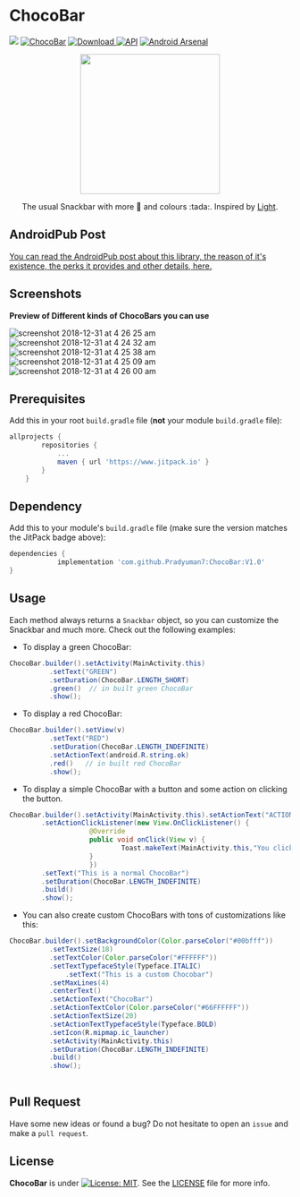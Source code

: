 # ChocoBar

[![](https://www.jitpack.io/v/Pradyuman7/ChocoBar.svg)](https://www.jitpack.io/#Pradyuman7/ChocoBar)
[![ChocoBar](https://img.shields.io/badge/Pradyuman7-ChocoBar-seagreen.svg?style=flat)](https://github.com/Pradyuman7/ChocoBar)
[ ![Download](https://api.bintray.com/packages/pradyuman7/ChocoBar/ChocoBar/images/download.svg) ](https://bintray.com/pradyuman7/ChocoBar/ChocoBar/_latestVersion)
[![API](https://img.shields.io/badge/API-15%2B-brightgreen.svg?style=flat)](https://android-arsenal.com/api?level=14)
[![Android Arsenal](https://img.shields.io/badge/Android%20Arsenal-ChocoBar-brightgreen.svg?style=flat)](https://android-arsenal.com/details/1/7415)

<p align="center">
  <img width="250" height="250" src="https://user-images.githubusercontent.com/41565823/50545792-3f2c5b80-0c1c-11e9-81e6-23b0035c7b4c.gif">
</p>

<p align="center">
  The usual Snackbar with more 🍫 and colours :tada:. Inspired by <a href="https://github.com/TonnyL/Light"> Light</a>.
</p>

## AndroidPub Post

[You can read the AndroidPub post about this library, the reason of it's existence, the perks it provides and other details, here.](https://medium.com/@pradyumandixit/drop-the-toast-and-snackbar-to-replace-it-by-chocobar-ada7692fa915)

## Screenshots

**Preview of Different kinds of ChocoBars you can use**

![screenshot 2018-12-31 at 4 26 25 am](https://user-images.githubusercontent.com/41565823/50554067-56b72300-0cb4-11e9-8b04-8f12b09820d9.png)
![screenshot 2018-12-31 at 4 24 32 am](https://user-images.githubusercontent.com/41565823/50554071-574fb980-0cb4-11e9-9c0d-95f0df30f72c.png)
![screenshot 2018-12-31 at 4 25 38 am](https://user-images.githubusercontent.com/41565823/50554069-574fb980-0cb4-11e9-95f5-df24d2a56a96.png)
![screenshot 2018-12-31 at 4 25 09 am](https://user-images.githubusercontent.com/41565823/50554070-574fb980-0cb4-11e9-8a7d-0ab8b061e120.png)
![screenshot 2018-12-31 at 4 26 00 am](https://user-images.githubusercontent.com/41565823/50554068-574fb980-0cb4-11e9-96f2-7802ad3a400f.png)


## Prerequisites

Add this in your root `build.gradle` file (**not** your module `build.gradle` file):


```gradle
allprojects {
		repositories {
			...
			maven { url 'https://www.jitpack.io' }
		}
	}
```

## Dependency

Add this to your module's `build.gradle` file (make sure the version matches the JitPack badge above):

```gradle
dependencies {
	        implementation 'com.github.Pradyuman7:ChocoBar:V1.0'
}
```

## Usage

Each method always returns a `Snackbar` object, so you can customize the Snackbar and much more. Check out the following examples:

- To display a green ChocoBar:

``` java
ChocoBar.builder().setActivity(MainActivity.this)
		  .setText("GREEN")
		  .setDuration(ChocoBar.LENGTH_SHORT)
		  .green()  // in built green ChocoBar
		  .show();
```
- To display a red ChocoBar:

``` java
ChocoBar.builder().setView(v)
		  .setText("RED")
	 	  .setDuration(ChocoBar.LENGTH_INDEFINITE)
		  .setActionText(android.R.string.ok)
		  .red()   // in built red ChocoBar
		  .show();
```            
            
- To display a simple ChocoBar with a button and some action on clicking the button.

``` java
ChocoBar.builder().setActivity(MainActivity.this).setActionText("ACTION")
		.setActionClickListener(new View.OnClickListener() {
                	@Override
                	public void onClick(View v) {
                     		Toast.makeText(MainActivity.this,"You clicked",Toast.LENGTH_LONG).show();
                	}
                	})
		.setText("This is a normal ChocoBar")
		.setDuration(ChocoBar.LENGTH_INDEFINITE)
		.build()
		.show();
```
- You can also create custom ChocoBars with tons of customizations like this:
``` java
ChocoBar.builder().setBackgroundColor(Color.parseColor("#00bfff"))
		  .setTextSize(18)
		  .setTextColor(Color.parseColor("#FFFFFF"))
		  .setTextTypefaceStyle(Typeface.ITALIC)
	          .setText("This is a custom Chocobar")
		  .setMaxLines(4)
		  .centerText()
		  .setActionText("ChocoBar")
		  .setActionTextColor(Color.parseColor("#66FFFFFF"))
	  	  .setActionTextSize(20)
		  .setActionTextTypefaceStyle(Typeface.BOLD)
		  .setIcon(R.mipmap.ic_launcher)
		  .setActivity(MainActivity.this)
		  .setDuration(ChocoBar.LENGTH_INDEFINITE)
		  .build()
	  	  .show();
            
```

## Pull Request

Have some new ideas or found a bug? Do not hesitate to open an `issue` and make a `pull request`.

## License

**ChocoBar** is under [![License: MIT](https://img.shields.io/badge/License-MIT-red.svg)](https://opensource.org/licenses/MIT). See the [LICENSE](LICENSE.md) file for more info.

